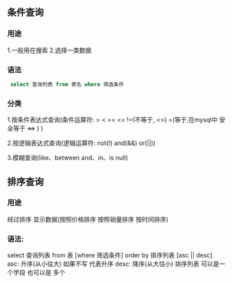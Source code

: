 ## 条件查询

### 用途

1.一般用在搜索
2.选择一类数据

### 语法

```sql
 select 查询列表 from 表名 where 筛选条件
```

### 分类

1.按条件表达式查询(条件运算符: > < >= <= !=(不等于, <>) =(等于,在mysql中 安全等于 <=> ) )

2.按逻辑表达式查询(逻辑运算符: not(!) and(&&) or(||))

3.模糊查询(like、between and、in、is null)

## 排序查询

### 用途 

经过排序 显示数据(按照价格排序 按照销量排序 按时间排序)

### 语法:
select  查询列表 from 表 [where 筛选条件] order by 排序列表 [asc || desc]
asc: 升序(从小往大) 如果不写 代表升序
desc: 降序(从大往小)
排序列表 可以是一个字段 也可以是 多个
